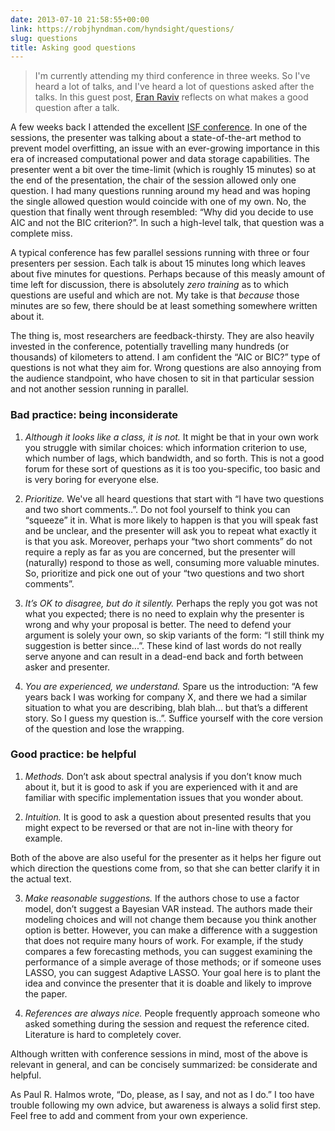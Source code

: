 ```yaml
---
date: 2013-07-10 21:58:55+00:00
link: https://robjhyndman.com/hyndsight/questions/
slug: questions
title: Asking good questions
---
```


>I'm currently attending my third conference in three weeks. So I've heard a lot of talks, and I've heard a lot of questions asked after the talks. In this guest post, [Eran Raviv](http://eranraviv.com/) reflects on what makes a good question after a talk.

<!-- more -->

A few weeks back I attended the excellent [ISF conference](http://forecasters.org/isf/). In one of the sessions, the presenter was talking about a state-of-the-art method to prevent model overfitting, an issue with an ever-growing importance in this era of increased computational power and data storage capabilities. The presenter went a bit over the time-limit (which is roughly 15 minutes) so at the end of the presentation, the chair of the session allowed only one question. I had many questions running around my head and was hoping the single allowed question would coincide with one of my own. No, the question that finally went through resembled: “Why did you decide to use AIC and not the BIC criterion?”. In such a high-level talk, that question was a complete miss.

A typical conference has few parallel sessions running with three or four presenters per session. Each talk is about 15 minutes long which leaves about five minutes for questions. Perhaps because of this measly amount of time left for discussion, there is absolutely _zero training_ as to which questions are useful and which are not. My take is that _because_ those minutes are so few, there should be at least something somewhere written about it.

The thing is, most researchers are feedback-thirsty. They are also heavily invested in the conference, potentially travelling many hundreds (or thousands) of kilometers to attend. I am confident the “AIC or BIC?” type of questions is not what they aim for. Wrong questions are also annoying from the audience standpoint, who have chosen to sit in that particular session and not another session running in parallel.

### Bad practice: being inconsiderate

  1. <em>Although it looks like a class, it is not.</em> It might be that in your own work you struggle with similar choices: which information criterion to use, which number of lags, which bandwidth, and so forth. This is not a good forum for these sort of questions as it is too you-specific, too basic and is very boring for everyone else.

  2. _Prioritize._ We've all heard questions that start with “I have two questions and two short comments..”. Do not fool yourself to think you can “squeeze” it in. What is more likely to happen is that you will speak fast and be unclear, and the presenter will ask you to repeat what exactly it is that you ask. Moreover, perhaps your “two short comments” do not require a reply as far as you are concerned, but the presenter will (naturally) respond to those as well, consuming more valuable minutes. So, prioritize and pick one out of your “two questions and two short comments”.

  3. _It’s OK to disagree, but do it silently._ Perhaps the reply you got was not what you expected; there is no need to explain why the presenter is wrong and why your proposal is better. The need to defend your argument is solely your own, so skip variants of the form: “I still think my suggestion is better since...”. These kind of last words do not really serve anyone and can result in a dead-end back and forth between asker and presenter.

  4. _You are experienced, we understand._ Spare us the introduction: “A few years back I was working for company X, and there we had a similar situation to what you are describing, blah blah... but that’s a different story. So I guess my question is..”. Suffice yourself with the core version of the question and lose the wrapping.


### Good practice: be helpful



  1. _Methods._ Don’t ask about spectral analysis if you don’t know much about it, but it is good to ask if you are experienced with it and are familiar with specific implementation issues that you wonder about.

  2. _Intuition._ It is good to ask a question about presented results that you might expect to be reversed or that are not in-line with theory for example.

Both of the above are also useful for the presenter as it helps her figure out which direction the questions come from, so that she can better clarify it in the actual text.


  3. _Make reasonable suggestions._ If the authors chose to use a factor model, don’t suggest a Bayesian VAR instead. The authors made their modeling choices and will not change them because you think another option is better. However, you can make a difference with a suggestion that does not require many hours of work. For example, if the study compares a few forecasting methods, you can suggest examining the performance of a simple average of those methods; or if someone uses LASSO, you can suggest Adaptive LASSO. Your goal here is to plant the idea and convince the presenter that it is doable and likely to improve the paper.

  4. _References are always nice._ People frequently approach someone who asked something during the session and request the reference cited. Literature is hard to completely cover.

Although written with conference sessions in mind, most of the above is relevant in general, and can be concisely summarized: be considerate and helpful.

As Paul R. Halmos wrote, “Do, please, as I say, and not as I do.” I too have trouble following my own advice, but awareness is always a solid first step. Feel free to add and comment from your own experience.
